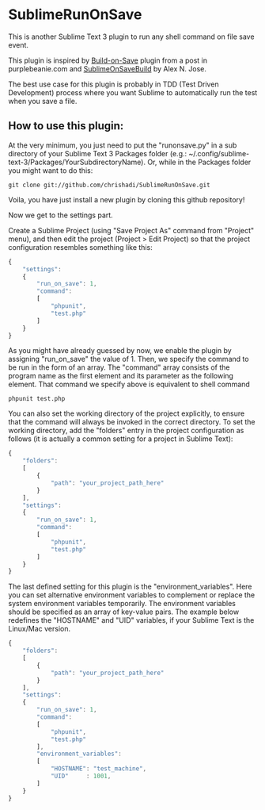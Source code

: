 SublimeRunOnSave
======================

This is another Sublime Text 3 plugin to run any shell command on file save event.

This plugin is inspired by <a href="http://www.purplebeanie.com/Development/automatically-run-build-on-save-in-sublime-text-2.html">Build-on-Save</a> plugin from a post in purplebeanie.com and <a href="https://github.com/alexnj/SublimeOnSaveBuild">SublimeOnSaveBuild</a> by Alex N. Jose.

The best use case for this plugin is probably in TDD (Test Driven Development) process where you want Sublime to automatically run the test when you save a file.


How to use this plugin:
-----------------------

At the very minimum, you just need to put the "runonsave.py" in a sub directory of your Sublime Text 3 Packages folder (e.g.: ~/.config/sublime-text-3/Packages/YourSubdirectoryName). Or, while in the Packages folder you might want to do this:
```
git clone git://github.com/chrishadi/SublimeRunOnSave.git
```
Voila, you have just install a new plugin by cloning this github repository!

Now we get to the settings part.

Create a Sublime Project (using "Save Project As" command from "Project" menu), and then edit the project (Project > Edit Project) so that the project configuration resembles something like this:
```javascript
{
	"settings":
	{
		"run_on_save": 1,
		"command":
		[
			"phpunit",
			"test.php"
		]
	}
}
```
As you might have already guessed by now, we enable the plugin by assigning "run_on_save" the value of 1. Then, we specify the command to be run in the form of an array. The "command" array consists of the program name as the first element and its parameter as the following element. That command we specify above is equivalent to shell command
```
phpunit test.php
```

You can also set the working directory of the project explicitly, to ensure that the command will always be invoked in the correct directory. To set the working directory, add the "folders" entry in the project configuration as follows (it is actually a common setting for a project in Sublime Text):
```javascript
{
	"folders":
	[
		{
			"path": "your_project_path_here"
		}
	],
	"settings":
	{
		"run_on_save": 1,
		"command":
		[
			"phpunit",
			"test.php"
		]
	}
}
```

The last defined setting for this plugin is the "environment_variables". Here you can set alternative environment variables to complement or replace the system environment variables temporarily. The environment variables should be specified as an array of key-value pairs. The example below redefines the "HOSTNAME" and "UID" variables, if your Sublime Text is the Linux/Mac version.
```javascript
{
	"folders":
	[
		{
			"path": "your_project_path_here"
		}
	],
	"settings":
	{
		"run_on_save": 1,
		"command":
		[
			"phpunit",
			"test.php"
		],
		"environment_variables":
		[
			"HOSTNAME": "test_machine",
			"UID"     : 1001,
		]
	}
}
```
